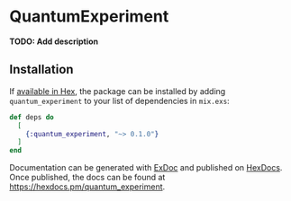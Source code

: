 # QuantumExperiment

**TODO: Add description**

## Installation

If [available in Hex](https://hex.pm/docs/publish), the package can be installed
by adding `quantum_experiment` to your list of dependencies in `mix.exs`:

```elixir
def deps do
  [
    {:quantum_experiment, "~> 0.1.0"}
  ]
end
```

Documentation can be generated with [ExDoc](https://github.com/elixir-lang/ex_doc)
and published on [HexDocs](https://hexdocs.pm). Once published, the docs can
be found at <https://hexdocs.pm/quantum_experiment>.

